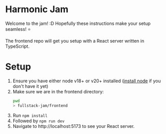 # Harmonic Jam

Welcome to the jam! :D Hopefully these instructions make your setup seamless! :star:

The frontend repo will get you setup with a React server written in TypeScript.

# Setup

1. Ensure you have either node v18+ or v20+ installed ([install node](https://nodejs.org/en/download/package-manager/all) if you don't have it yet)
1. Make sure we are in the frontend directory:
   ```bash
   pwd
   > fullstack-jam/frontend
   ```
1. Run `npm install`
1. Followed by `npm run dev`
1. Navigate to http://localhost:5173 to see your React server.
